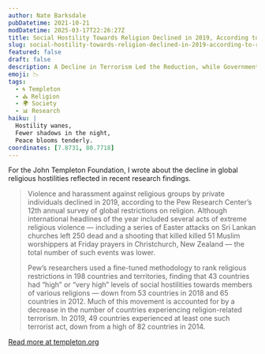 ```yaml
---
author: Nate Barksdale
pubDatetime: 2021-10-21
modDatetime: 2025-03-17T22:26:27Z
title: Social Hostility Towards Religion Declined in 2019, According to Recent Research
slug: social-hostility-towards-religion-declined-in-2019-according-to-recent-research
featured: false
draft: false
description: A Decline in Terrorism Led the Reduction, while Government Hostility Remained Steady
emoji: 📉
tags:
  - 🌀 Templeton
  - ⛪ Religion
  - 🌍 Society
  - 📊 Research
haiku: |
  Hostility wanes,  
  Fewer shadows in the night,  
  Peace blooms tenderly.
coordinates: [7.8731, 80.7718]
---
```


For the John Templeton Foundation, I wrote about the decline in global religious hostilities reflected in recent research findings.

> Violence and harassment against religious groups by private individuals declined in 2019, according to the Pew Research Center’s 12th annual survey of global restrictions on religion. Although international headlines of the year included several acts of extreme religious violence — including a series of Easter attacks on Sri Lankan churches left 250 dead and a shooting that killed killed 51 Muslim worshippers at Friday prayers in Christchurch, New Zealand — the total number of such events was lower.
>
> Pew’s researchers used a fine-tuned methodology to rank religious restrictions in 198 countries and territories, finding that 43 countries had “high” or “very high” levels of social hostilities towards members of various religions — down from 53 countries in 2018 and 65 countries in 2012. Much of this movement is accounted for by a decrease in the number of countries experiencing religion-related terrorism. In 2019, 49 countries experienced at least one such terrorist act, down from a high of 82 countries in 2014.

[Read more at templeton.org](https://www.templeton.org/news/social-hostility-towards-religion-declined-in-2019-according-to-recent-research)
